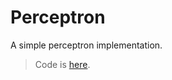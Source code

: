 # Perceptron

A simple perceptron implementation.  
> Code is [here](https://github.com/dodiku/learning_machines_class/blob/master/perceptron/perceptron.ipynb).
